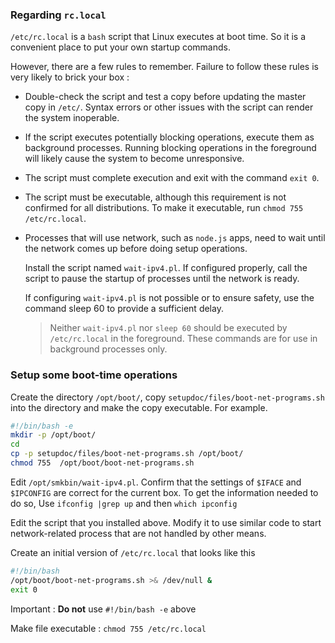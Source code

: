 ### Regarding `rc.local`

`/etc/rc.local` is a `bash` script that Linux executes at boot time. So it is a convenient place to put your own startup commands.



However, there are a few rules to remember. Failure to follow these rules is very likely to brick your box :

- Double-check the script and test a copy before updating the master copy in `/etc/`. Syntax errors or other issues with the script can render the system inoperable.

- If the script executes potentially blocking operations, execute them as background processes. Running blocking operations in the foreground will likely cause the system to become unresponsive.

- The script must complete execution and exit with the command `exit 0`.

- The script must be executable, although this requirement is not confirmed for all distributions. To make it executable, run `chmod 755 /etc/rc.local`.

- Processes that will use network, such as `node.js` apps, need to wait until the network comes up before doing setup operations.

  Install the script named `wait-ipv4.pl`. If configured properly, call the script to pause the startup of processes until the network is ready.

  If configuring `wait-ipv4.pl` is not possible or to ensure safety, use the command sleep 60 to provide a sufficient delay.

  > Neither `wait-ipv4.pl` nor `sleep 60` should be executed by `/etc/rc.local` in the foreground. These commands are for use in background processes only.

### Setup some boot-time operations

Create the directory `/opt/boot/`, copy `setupdoc/files/boot-net-programs.sh` into the directory and make the copy executable. For example.

````bash
#!/bin/bash -e
mkdir -p /opt/boot/
cd
cp -p setupdoc/files/boot-net-programs.sh /opt/boot/
chmod 755  /opt/boot/boot-net-programs.sh
````

Edit `/opt/smkbin/wait-ipv4.pl`. Confirm that the settings of `$IFACE` and `$IPCONFIG` are correct for the current box. To get the information needed to do so, Use `ifconfig |grep up` and then `which ipconfig`

Edit the script that you installed above. Modify it to use similar code to start network-related process that are not handled by other means.

Create an initial version of `/etc/rc.local` that looks like this

````bash
#!/bin/bash
/opt/boot/boot-net-programs.sh >& /dev/null &
exit 0
````

Important : **Do not** use `#!/bin/bash -e` above

Make file executable : `chmod 755 /etc/rc.local`

